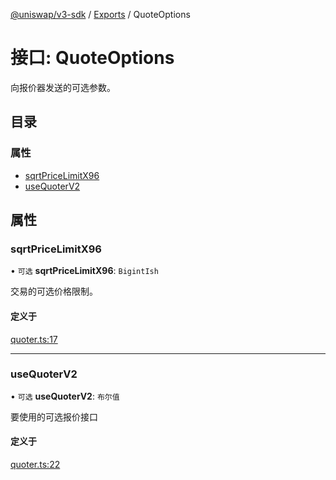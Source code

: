 [@uniswap/v3-sdk](../README.md) / [Exports](../modules.md) / QuoteOptions

# 接口: QuoteOptions

向报价器发送的可选参数。

## 目录

### 属性

- [sqrtPriceLimitX96](QuoteOptions.md#sqrtpricelimitx96)
- [useQuoterV2](QuoteOptions.md#usequoterv2)

## 属性

### sqrtPriceLimitX96

• `可选` **sqrtPriceLimitX96**: `BigintIsh`

交易的可选价格限制。

#### 定义于

[quoter.ts:17](https://github.com/Uniswap/v3-sdk/blob/08a7c05/src/quoter.ts#L17)

___

### useQuoterV2

• `可选` **useQuoterV2**: `布尔值`

要使用的可选报价接口

#### 定义于

[quoter.ts:22](https://github.com/Uniswap/v3-sdk/blob/08a7c05/src/quoter.ts#L22)